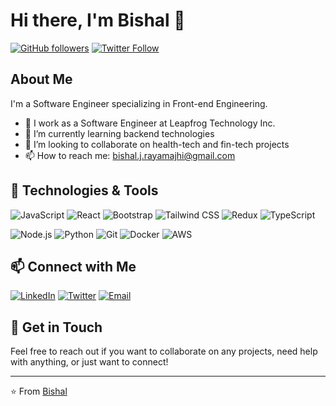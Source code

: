 # Hi there, I'm Bishal 👋

[![GitHub followers](https://img.shields.io/github/followers/6zun9?label=Follow&style=social)](https://github.com/6zun9)
[![Twitter Follow](https://img.shields.io/twitter/follow/6zun9?style=social)](https://twitter.com/6zun9)

## About Me

I'm a Software Engineer specializing in Front-end Engineering.

- 🔭 I work as a Software Engineer  at Leapfrog Technology Inc.
- 🌱 I’m currently learning backend technologies
- 👯 I’m looking to collaborate on health-tech and fin-tech projects
- 📫 How to reach me: bishal.j.rayamajhi@gmail.com

## 🔧 Technologies & Tools

![JavaScript](https://img.shields.io/badge/-JavaScript-333333?style=flat&logo=javascript)
![React](https://img.shields.io/badge/-React-333333?style=flat&logo=react)
![Bootstrap](https://img.shields.io/badge/-Bootstrap-333333?style=flat&logo=bootstrap)
![Tailwind CSS](https://img.shields.io/badge/-Tailwind%20CSS-333333?style=flat&logo=tailwind-css)
![Redux](https://img.shields.io/badge/-Redux-333333?style=flat&logo=redux)
![TypeScript](https://img.shields.io/badge/-TypeScript-333333?style=flat&logo=typescript)

![Node.js](https://img.shields.io/badge/-Node.js-333333?style=flat&logo=node.js)
![Python](https://img.shields.io/badge/-Python-333333?style=flat&logo=python)
![Git](https://img.shields.io/badge/-Git-333333?style=flat&logo=git)
![Docker](https://img.shields.io/badge/-Docker-333333?style=flat&logo=docker)
![AWS](https://img.shields.io/badge/-AWS-333333?style=flat&logo=amazon-aws)

## 📫 Connect with Me

[![LinkedIn](https://img.shields.io/badge/-LinkedIn-333333?style=flat&logo=linkedin)](https://linkedin.com/in/6zun9)
[![Twitter](https://img.shields.io/badge/-Twitter-333333?style=flat&logo=twitter)](https://twitter.com/6zun9)
[![Email](https://img.shields.io/badge/-Email-333333?style=flat&logo=gmail)](mailto:bishal.j.rayamajhi@gmail.com)


## 💬 Get in Touch

Feel free to reach out if you want to collaborate on any projects, need help with anything, or just want to connect!

---

⭐️ From [Bishal](https://github.com/6zun9)

